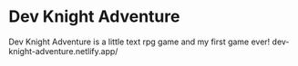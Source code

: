 # Dev Knight Adventure

Dev Knight Adventure is a little text rpg game and my first game ever! 
dev-knight-adventure.netlify.app/
